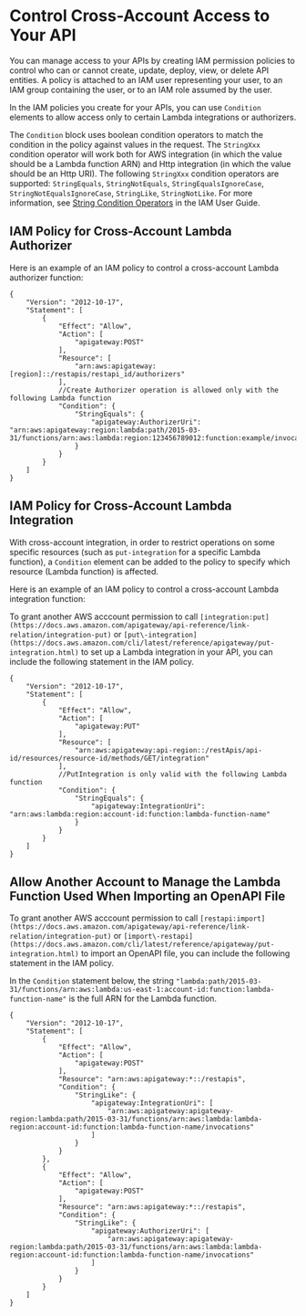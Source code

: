 # Control Cross\-Account Access to Your API<a name="apigateway-control-cross-account-lambda-auth-and-integration"></a>

You can manage access to your APIs by creating IAM permission policies to control who can or cannot create, update, deploy, view, or delete API entities\. A policy is attached to an IAM user representing your user, to an IAM group containing the user, or to an IAM role assumed by the user\.

In the IAM policies you create for your APIs, you can use `Condition` elements to allow access only to certain Lambda integrations or authorizers\.

The `Condition` block uses boolean condition operators to match the condition in the policy against values in the request\. The `StringXxx` condition operator will work both for AWS integration \(in which the value should be a Lambda function ARN\) and Http integration \(in which the value should be an Http URI\)\. The following `StringXxx` condition operators are supported: `StringEquals`, `StringNotEquals`, `StringEqualsIgnoreCase`, `StringNotEqualsIgnoreCase`, `StringLike`, `StringNotLike`\. For more information, see [String Condition Operators](https://docs.aws.amazon.com/IAM/latest/UserGuide/reference_policies_elements_condition_operators.html#Conditions_String) in the IAM User Guide\.

## IAM Policy for Cross\-Account Lambda Authorizer<a name="apigateway-control-cross-account-lambda-auth-policy"></a>

Here is an example of an IAM policy to control a cross\-account Lambda authorizer function:

```
{
    "Version": "2012-10-17",
    "Statement": [
        {
            "Effect": "Allow",
            "Action": [
                "apigateway:POST"
            ],
            "Resource": [
                "arn:aws:apigateway:[region]::/restapis/restapi_id/authorizers"
            ],
            //Create Authorizer operation is allowed only with the following Lambda function
            "Condition": {
                "StringEquals": {
                    "apigateway:AuthorizerUri": "arn:aws:apigateway:region:lambda:path/2015-03-31/functions/arn:aws:lambda:region:123456789012:function:example/invocations"
                }
            }
        }
    ]
}
```

## IAM Policy for Cross\-Account Lambda Integration<a name="apigateway-control-cross-account-lambda-integration-policy"></a>

With cross\-account integration, in order to restrict operations on some specific resources \(such as `put-integration` for a specific Lambda function\), a `Condition` element can be added to the policy to specify which resource \(Lambda function\) is affected\.

Here is an example of an IAM policy to control a cross\-account Lambda integration function:

To grant another AWS acccount permission to call `[integration:put](https://docs.aws.amazon.com/apigateway/api-reference/link-relation/integration-put)` or `[put\-integration](https://docs.aws.amazon.com/cli/latest/reference/apigateway/put-integration.html)` to set up a Lambda integration in your API, you can include the following statement in the IAM policy\.

```
{
    "Version": "2012-10-17",
    "Statement": [
        {
            "Effect": "Allow",
            "Action": [
                "apigateway:PUT"
            ],
            "Resource": [
                "arn:aws:apigateway:api-region::/restApis/api-id/resources/resource-id/methods/GET/integration"
            ],
            //PutIntegration is only valid with the following Lambda function
            "Condition": {
                "StringEquals": {
                    "apigateway:IntegrationUri": "arn:aws:lambda:region:account-id:function:lambda-function-name"
                }
            }
        }
    ]
}
```

## Allow Another Account to Manage the Lambda Function Used When Importing an OpenAPI File<a name="api-gateway-control-access-cross-account-lambda-swagger-import"></a>

To grant another AWS acccount permission to call `[restapi:import](https://docs.aws.amazon.com/apigateway/api-reference/link-relation/integration-put)` or `[import\-restapi](https://docs.aws.amazon.com/cli/latest/reference/apigateway/put-integration.html)` to import an OpenAPI file, you can include the following statement in the IAM policy\.

In the `Condition` statement below, the string `"lambda:path/2015-03-31/functions/arn:aws:lambda:us-east-1:account-id:function:lambda-function-name"` is the full ARN for the Lambda function\.

```
{
    "Version": "2012-10-17",
    "Statement": [
        {
            "Effect": "Allow",
            "Action": [
                "apigateway:POST"
            ],
            "Resource": "arn:aws:apigateway:*::/restapis",
            "Condition": {
                "StringLike": {
                    "apigateway:IntegrationUri": [
                        "arn:aws:apigateway:apigateway-region:lambda:path/2015-03-31/functions/arn:aws:lambda:lambda-region:account-id:function:lambda-function-name/invocations"
                    ]
                }
            }
        },
        {
            "Effect": "Allow",
            "Action": [
                "apigateway:POST"
            ],
            "Resource": "arn:aws:apigateway:*::/restapis",
            "Condition": {
                "StringLike": {
                    "apigateway:AuthorizerUri": [
                        "arn:aws:apigateway:apigateway-region:lambda:path/2015-03-31/functions/arn:aws:lambda:lambda-region:account-id:function:lambda-function-name/invocations"
                    ]
                }
            }
        }
    ]
}
```